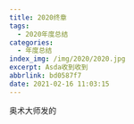 ```yaml
---
title: 2020终章
tags:
  - 2020年度总结
categories:
  - 年度总结
index_img: /img/2020/2020.jpg
excerpt: Asda收到收到
abbrlink: bd0587f7
date: 2021-02-16 11:03:15
---
```

奥术大师发的